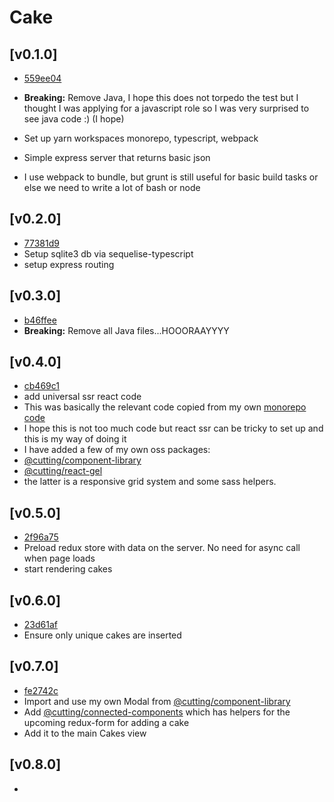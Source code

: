 # Cake

## [v0.1.0]
- [559ee04](https://github.com/dagda1/cake-manager/commit/1a0d7a0aba69cbb7ee2ea3dccab57b34f2568ba5)

- **Breaking:** Remove Java, I hope this does not torpedo the test but I thought I was applying for a javascript role so I was very surprised to see java code :) (I hope)
- Set up yarn workspaces monorepo, typescript, webpack
- Simple express server that returns basic json
- I use webpack to bundle, but grunt is still useful for basic build tasks or else we need to write a lot of bash or node

## [v0.2.0]
- [77381d9](https://github.com/dagda1/cake-manager/commit/77381d9cd7c5764871569b37f30358e8c6db713b)
- Setup sqlite3 db via sequelise-typescript
- setup express routing

## [v0.3.0]
- [b46ffee](https://github.com/dagda1/cake-manager/commit/b46ffee8e4eedd5136728a11bb871c6c484d27bf)
- **Breaking:** Remove all Java files...HOOORAAYYYY

## [v0.4.0]
- [cb469c1](https://github.com/dagda1/cake-manager/commit/cb469c159bcb58205da799159fc5b4ea32ee2d71)
- add universal ssr react code
- This was basically the relevant code copied from my own [monorepo code](https://github.com/dagda1/cuttingedge)
- I hope this is not too much code but react ssr can be tricky to set up and this is my way of doing it
- I have added a few of my own oss packages:
- [@cutting/component-library](https://github.com/dagda1/cuttingedge/tree/master/packages/component-library)
- [@cutting/react-gel](https://github.com/dagda1/cuttingedge/tree/master/packages/react-gel)
- the latter is a responsive grid system and some sass helpers.

## [v0.5.0]
- [2f96a75](https://github.com/dagda1/cake-manager/commit/2f96a7575f7a4f13ff6be7f90028eb2997d7ce78)
- Preload redux store with data on the server.  No need for async call when page loads
- start rendering cakes

## [v0.6.0]
- [23d61af](https://github.com/dagda1/cake-manager/commit/23d61af39c8646a3e2eeaaa8456e3b9cba3af550)
- Ensure only unique cakes are inserted

## [v0.7.0]
- [fe2742c](https://github.com/dagda1/cake-manager/commit/fe2742c7cb1c5e834ff59baaf2ee729691636836****)
- Import and use my own Modal from [@cutting/component-library](https://github.com/dagda1/cuttingedge/blob/master/packages/component-library/src/components/molecules/modal/index.tsx)
- Add [@cutting/connected-components](https://github.com/dagda1/cuttingedge/tree/master/packages/connected-components) which has helpers for the upcoming redux-form for adding a cake
- Add it to the main Cakes view

## [v0.8.0]
- []()